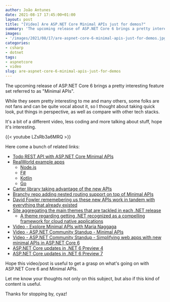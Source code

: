```yaml
---
author: João Antunes
date: 2021-08-17 17:45:00+01:00
layout: post
title: "[Video] Are ASP.NET Core Minimal APIs just for demos?"
summary: 'The upcoming release of ASP.NET Core 6 brings a pretty interesting feature set referred to as "Minimal APIs". While they seem pretty interesting to me and many others, some folks are not fans and can be quite vocal about it, so I thought about taking quick look, put things in perspective, as well as compare with other tech stacks.'
images:
- '/images/2021/08/17/are-aspnet-core-6-minimal-apis-just-for-demos.jpg'
categories:
- csharp
- dotnet
tags:
- aspnetcore
- video
slug: are-aspnet-core-6-minimal-apis-just-for-demos
---
```


The upcoming release of ASP.NET Core 6 brings a pretty interesting feature set referred to as "Minimal APIs".

While they seem pretty interesting to me and many others, some folks are not fans and can be quite vocal about it, so I thought about taking quick look, put things in perspective, as well as compare with other tech stacks.

It's a bit of a different video, less coding and more talking about stuff, hope it's interesting.

{{< youtube LZsRb3a6MRQ >}}

Here come a bunch of related links:
- [Todo REST API with ASP.NET Core Minimal APIs](https://github.com/davidfowl/CommunityStandUpMinimalAPI)
- [RealWorld example apps](https://github.com/gothinkster/realworld)
    - [Node.js](https://github.com/Varun-Hegde/Conduit_NodeJS)
    - [F#](https://github.com/gothinkster/fsharp-realworld-example-app)
    - [Kotlin](https://github.com/dragneelfps/realworld-kotlin-ktor)
    - [Go](https://github.com/gothinkster/golang-gin-realworld-example-app)
- [Carter library taking advantage of the new APIs](https://twitter.com/CarterLibs/status/1425782378530803715)
- [Branchy repo adding nested routing support on top of Minimal APIs](https://github.com/khalidabuhakmeh/Branchy)
- [David Fowler rememebering us these new APIs work in tandem with everything that already existed](https://twitter.com/davidfowl/status/1425637687965356033)
- [Site aggregating the main themes that are tackled in each .NET release](https://themesof.net/)
    - [A theme regarding getting .NET recognized as a compelling framework for cloud native applications](https://github.com/dotnet/core/issues/5397)
- [Video - Explore Minimal APIs with Maria Naggaga](https://www.youtube.com/watch?v=mia4ds3JhKs)
- [Video - ASP.NET Community Standup - Minimal APIs](https://www.youtube.com/watch?v=enAskgcF0c0)
- [Video - ASP.NET Community Standup - Simplifying web apps with new minimal APIs in ASP.NET Core 6](https://www.youtube.com/watch?v=aMrKGC7CnEk)
- [ASP.NET Core updates in .NET 6 Preview 4](https://devblogs.microsoft.com/aspnet/asp-net-core-updates-in-net-6-preview-4/)
- [ASP.NET Core updates in .NET 6 Preview 7](https://devblogs.microsoft.com/aspnet/asp-net-core-updates-in-net-6-preview-7/)

Hope this video/post is useful to get a grasp on what's going on with ASP.NET Core 6 and Minimal APIs.

Let me know your thoughts not only on this subject, but also if this kind of content is useful.

Thanks for stopping by, cyaz!